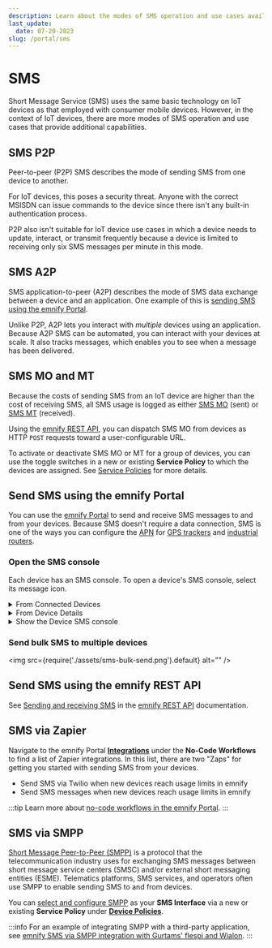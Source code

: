 ```yaml
---
description: Learn about the modes of SMS operation and use cases available on your emnify account for IoT devices
last_update: 
  date: 07-20-2023
slug: /portal/sms
---
```


# SMS

Short Message Service (SMS) uses the same basic technology on IoT devices as that employed with consumer mobile devices.
However, in the context of IoT devices, there are more modes of SMS operation and use cases that provide additional capabilities.

## SMS P2P

Peer-to-peer (P2P) SMS describes the mode of sending SMS from one device to another.

For IoT devices, this poses a security threat.
Anyone with the correct MSISDN can issue commands to the device since there isn't any built-in authentication process.

P2P also isn't suitable for IoT device use cases in which a device needs to update, interact, or transmit frequently because a device is limited to receiving only six SMS messages per minute in this mode.

## SMS A2P

SMS application-to-peer (A2P) describes the mode of SMS data exchange between a device and an application.
One example of this is [sending SMS using the emnify Portal](#send-sms-using-the-emnify-portal).

Unlike P2P, A2P lets you interact with _multiple_ devices using an application.
Because A2P SMS can be automated, you can interact with your devices at scale.
It also tracks messages, which enables you to see when a message has been delivered.

## SMS MO and MT

Because the costs of sending SMS from an IoT device are higher than the cost of receiving SMS, all SMS usage is logged as either [SMS MO](/glossary#sms-mo) (sent) or [SMS MT](/glossary#sms-mt) (received).

Using the [emnify REST API](#send-sms-using-the-emnify-rest-api), you can dispatch SMS MO from devices as HTTP `POST` requests toward a user-configurable URL.

To activate or deactivate SMS MO or MT for a group of devices, you can use the toggle switches in a new or existing **Service Policy** to which the devices are assigned.
See [Service Policies](/portal/device-policies#service-policies) for more details.

## Send SMS using the emnify Portal

You can use the [emnify Portal](https://portal.emnify.com/) to send and receive SMS messages to and from your devices.
Because SMS doesn't require a data connection, SMS is one of the ways you can configure the [APN](/glossary#apn) for [GPS trackers](/apn-configuration/gps-trackers) and [industrial routers](/apn-configuration/industrial-routers).

### Open the SMS console

Each device has an SMS console.
To open a device's SMS console, select its message icon.

<details className="custom-details-example">
  <summary>From Connected Devices</summary>
  <img
    src={require('./assets/connected-devices-sms-selection.png').default}
    alt=""
  />
</details>

<details className="custom-details-example">
  <summary>From Device Details</summary>
  <img
    src={require('./assets/device-details-sms-console.png').default}
    alt=""
  />
</details>

<details className="custom-details-troubleshooting">
  <summary>Show the Device SMS console</summary>
  <img
    src={require('./assets/device-sms-console.png').default}
    style={{width:565}}
    alt=""
  />
</details>

### Send bulk SMS to multiple devices

<img
  src={require('./assets/sms-bulk-send.png').default}
  alt=""
/>

## Send SMS using the emnify REST API

See [Sending and receiving SMS](/rest/sms-operations) in the [emnify REST API](/rest) documentation.

## SMS via Zapier

Navigate to the emnify Portal [**Integrations**](https://portal.emnify.com/integrations) under the **No-Code Workflows** to find a list of Zapier integrations.
In this list, there are two "Zaps" for getting you started with sending SMS from your devices.

- Send SMS via Twilio when new devices reach usage limits in emnify
- Send SMS messages when new devices reach usage limits in emnify

:::tip
Learn more about [no-code workflows in the emnify Portal](/portal/no-code).
:::

## SMS via SMPP

[Short Message Peer-to-Peer (SMPP)](/glossary#smpp) is a protocol that the telecommunication industry uses for exchanging SMS messages between short message service centers (SMSC) and/or external short messaging entities (ESME).
Telematics platforms, SMS services, and operators often use SMPP to enable sending SMS to and from devices.

You can [select and configure SMPP](/portal/device-policies#smpp-sms-interface) as your **SMS Interface** via a new or existing **Service Policy** under [**Device Policies**](https://portal.emnify.com/device-policies).

:::info
For an example of integrating SMPP with a third-party application, see [emnify SMS via SMPP integration with Gurtams' flespi and Wialon](https://www.emnify.com/integration-guides/smpp-integration-flespi-wialon-gurtam).
:::
